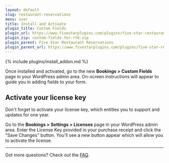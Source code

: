 ```yaml
---
layout: default
slug: restaurant-reservations
menu: user
title: Install and Activate
plugin_title: Custom Fields
plugin_url: https://www.fivestarplugins.com/plugins/five-star-restaurant-reservations/custom-fields/
plugin_zip: custom-fields-for-rtb.zip
plugin_parent: Five Star Restaurant Reservations
plugin_parent_url: https://www.fivestarplugins.com/plugins/five-star-restaurant-reservations/
---
```

{% include plugins/install_addon.md %}

Once installed and activated, go to the new **Bookings > Custom Fields** page in your WordPress admin area. On-screen instructions will appear to guide you in adding fields to your form.

## Activate your license key

Don't forget to activate your license key, which entitles you to support and updates for one year.

Go to the **Bookings > Settings > Licenses** page in your WordPress admin area. Enter the License Key provided in your purchase receipt and click the "Save Changes" button. You'll see a new button appear which will allow you to activate the license.

---

Got more questions? Check out the [FAQ](faq).

